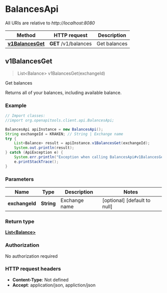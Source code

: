 # BalancesApi

All URIs are relative to *http://localhost:8080*

Method | HTTP request | Description
------------- | ------------- | -------------
[**v1BalancesGet**](BalancesApi.md#v1BalancesGet) | **GET** /v1/balances | Get balances



## v1BalancesGet

> List&lt;Balance&gt; v1BalancesGet(exchangeId)

Get balances

Returns all of your balances, including available balance.

### Example

```java
// Import classes:
//import org.openapitools.client.api.BalancesApi;

BalancesApi apiInstance = new BalancesApi();
String exchangeId = KRAKEN; // String | Exchange name
try {
    List<Balance> result = apiInstance.v1BalancesGet(exchangeId);
    System.out.println(result);
} catch (ApiException e) {
    System.err.println("Exception when calling BalancesApi#v1BalancesGet");
    e.printStackTrace();
}
```

### Parameters


Name | Type | Description  | Notes
------------- | ------------- | ------------- | -------------
 **exchangeId** | **String**| Exchange name | [optional] [default to null]

### Return type

[**List&lt;Balance&gt;**](Balance.md)

### Authorization

No authorization required

### HTTP request headers

- **Content-Type**: Not defined
- **Accept**: application/json, appliction/json

